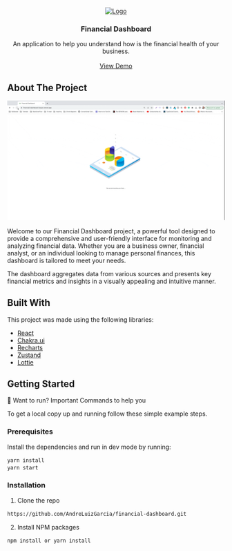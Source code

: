 <br/>
<p align="center">
  <a href="https://github.com/ShaanCoding/ReadME-Generator">
    <img src="https://cdn.dribbble.com/users/129972/screenshots/2798320/media/aa55d4fa933a7708dcd8a77a7d9ac64d.png" alt="Logo" width="80" height="80">
  </a>

  <h3 align="center">Financial Dashboard</h3>

  <p align="center">
    An application to help you understand how is the financial health of your business.
    <br/>
    <br/>
    <a href="https://financial-dashboard-taupe.vercel.app">View Demo</a>
  </p>
</p>

## About The Project

![Screen Shot](https://github.com/AndreLuizGarcia/financial-dashboard/blob/main/.blob/financial-dashboard.gif?raw=true)

Welcome to our Financial Dashboard project, a powerful tool designed to provide a comprehensive and user-friendly interface for monitoring and analyzing financial data. Whether you are a business owner, financial analyst, or an individual looking to manage personal finances, this dashboard is tailored to meet your needs.

The dashboard aggregates data from various sources and presents key financial metrics and insights in a visually appealing and intuitive manner.

## Built With

This project was made using the following libraries:

- [React](https://react.dev/)
- [Chakra.ui](https://chakra-ui.com/)
- [Recharts](https://recharts.org/)
- [Zustand](https://zustand-demo.pmnd.rs/)
- [Lottie](https://lottiereact.com/)

## Getting Started

🚀 Want to run? Important Commands to help you

To get a local copy up and running follow these simple example steps.

### Prerequisites

Install the dependencies and run in dev mode by running:

```sh
yarn install
yarn start
```

### Installation

1. Clone the repo

```sh
https://github.com/AndreLuizGarcia/financial-dashboard.git
```

2. Install NPM packages

```sh
npm install or yarn install
```
